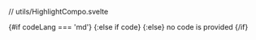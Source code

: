 // utils/HighlightCompo.svelte

<script lang="ts">
  import { HighlightSvelte, Highlight } from '$lib';
  // check colorscheme at https://highlightjs.org/demo
  import githubDark from 'highlight.js/styles/github-dark';
  import markdown from 'highlight.js/lib/languages/markdown';
  let { code, codeLang }: { code: string; codeLang?: string } = $props();
</script>

<div class="mx-auto my-8 max-w-4xl rounded-md border border-gray-200 bg-gray-50 p-0.5 dark:border-gray-600 dark:bg-gray-700">
  {#if codeLang === 'md'}
    <Highlight language={markdown} {code} />
  {:else if code}
    <HighlightSvelte {code} />
  {:else}
    no code is provided
  {/if}
</div>

